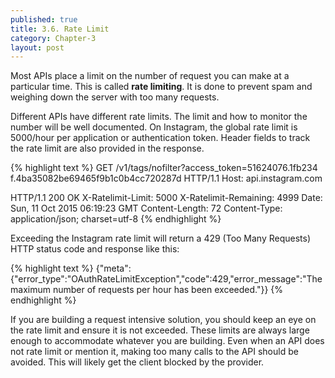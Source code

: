 ```yaml
---
published: true
title: 3.6. Rate Limit
category: Chapter-3
layout: post
---
```

Most APIs place a limit on the number of request you can make at a particular time. This is called **rate limiting**. It is done to prevent spam and weighing down the server with too many requests.

Different APIs have different rate limits. The limit and how to monitor the number will be well documented. On Instagram, the global rate limit is 5000/hour per application or authentication token. Header fields to track the rate limit are also provided in the response.

{% highlight text %}
GET /v1/tags/nofilter?access_token=51624076.1fb234
      f.4ba35082be69465f9b1c0b4cc720287d HTTP/1.1
Host: api.instagram.com

HTTP/1.1 200 OK
X-Ratelimit-Limit: 5000
X-Ratelimit-Remaining: 4999
Date: Sun, 11 Oct 2015 06:19:23 GMT
Content-Length: 72
Content-Type: application/json; charset=utf-8
{% endhighlight %}

Exceeding the Instagram rate limit will return a 429 (Too Many Requests) HTTP status code and response like this:

{% highlight text %}
{"meta":{"error_type":"OAuthRateLimitException","code":429,"error_message":"The maximum number of requests per hour has been exceeded."}}
{% endhighlight %}

If you are building a request intensive solution, you should keep an eye on the rate limit and ensure it is not exceeded. These limits are always large enough to accommodate whatever you are building. Even when an API does not rate limit or mention it, making too many calls to the API should be avoided. This will likely get the client blocked by the provider.
